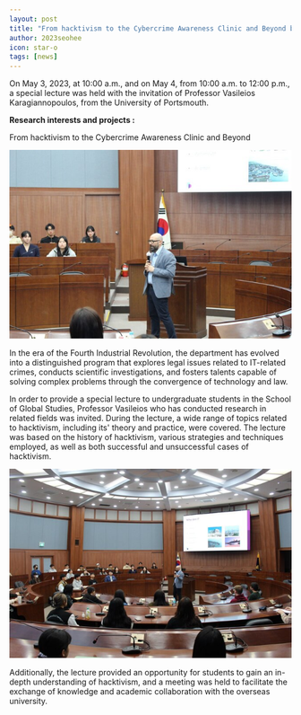 ```yaml
---
layout: post
title: "From hacktivism to the Cybercrime Awareness Clinic and Beyond by Professor Vasileios Karagiannopoulos"
author: 2023seohee
icon: star-o
tags: [news]
---
```


On May 3, 2023, at 10:00 a.m., and on May 4, from 10:00 a.m. to 12:00 p.m., a special lecture was held with the invitation of Professor Vasileios Karagiannopoulos, from the University of Portsmouth.

**Research interests and projects :**

From hacktivism to the Cybercrime Awareness Clinic and Beyond

![dataset1](/img/news/vas-1%20(1).jpg)

In the era of the Fourth Industrial Revolution, the department has evolved into a distinguished program that explores legal issues related to IT-related crimes, conducts scientific investigations, and fosters talents capable of solving complex problems through the convergence of technology and law.

In order to provide a special lecture to undergraduate students in the School of Global Studies, Professor Vasileios who has conducted research in related fields was invited.
During the lecture, a wide range of topics related to hacktivism, including its' theory and practice, were covered. The lecture was based on the history of hacktivism, various strategies and techniques employed, as well as both successful and unsuccessful cases of hacktivism.

![dataset1](/img/news/vas-1%20(3).jpg)

Additionally, the lecture provided an opportunity for students to gain an in-depth understanding of hacktivism, and a meeting was held to facilitate the exchange of knowledge and academic collaboration with the overseas university.


